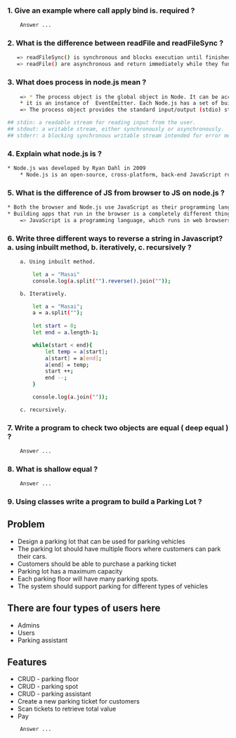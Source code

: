 ### 1. Give an example where call apply bind is. required ?

```bash
    Answer ...
```
### 2. What is the difference between readFile and readFileSync ?

```bash
   => readFileSync() is synchronous and blocks execution until finished. These return their results as return values.
   => readFile() are asynchronous and return immediately while they function in the background. You pass a callback function which gets called when they finish.
```
### 3. What does process in node.js mean ?

```bash
    => * The process object is the global object in Node. It can be accessed from anywhere; 
    * it is an instance of  EventEmitter. Each Node.js has a set of built-in functionality, accessible through the global process object.
    => The process object provides the standard input/output (stdio) streams stdin, stdout and stderr (as in C/C++) as in the following:

## stdin: a readable stream for reading input from the user.
## stdout: a writable stream, either synchronously or asynchronously.
## stderr: a blocking synchronous writable stream intended for error messages.
```
### 4. Explain what node.js is ?

```bash
* Node.js was developed by Ryan Dahl in 2009
    * Node.js is an open-source, cross-platform, back-end JavaScript runtime environment that runs on the V8 engine and executes JavaScript code outside a web browser. Node.js lets developers use JavaScript to write command line tools and for server-side scripting—running scripts server-side to produce dynamic web page content before the page is sent to the user's web browser. Consequently, Node.js represents a "JavaScript everywhere" paradigm,[6] unifying web-application development around a single programming language, rather than different languages for server-side and client-side scripts.
```
### 5. What is the difference of JS from browser to JS on node.js ?

```bash
* Both the browser and Node.js use JavaScript as their programming language.
* Building apps that run in the browser is a completely different thing than building a Node.js application.
    => JavaScript is a programming language, which runs in web browsers. Whereas Node.js is an interpreter or running environment for JavaScript, which holds a lot of requiring libraries and all.
```
### 6. Write three different ways to reverse a string in Javascript? a. using inbuilt method, b. iteratively, c. recursively ?

```bash
    a. Using inbuilt method.

        let a = "Masai"
        console.log(a.split("").reverse().join(""));

    b. Iteratively.

        let a = "Masai";
        a = a.split("");
        
        let start = 0;
        let end = a.length-1;

        while(start < end){
            let temp = a[start];
            a[start] = a[end];
            a[end] = temp;
            start ++;
            end --;
        }

        console.log(a.join(""));

    c. recursively.
```
### 7. Write a program to check two objects are equal ( deep equal ) ?

```bash
    Answer ...
```
### 8. What is shallow equal ?

```bash
    Answer ...
```
### 9. Using classes write a program to build a Parking Lot ?

## Problem

*   Design a parking lot that can be used for parking vehicles
*    The parking lot should have multiple floors where customers can park their cars.
* Customers should be able to purchase a parking ticket
* Parking lot has a maximum capacity
* Each parking floor will have many parking spots.
* The system should support parking for different types of vehicles

## There are four types of users here

* Admins
* Users
* Parking assistant

## Features

* CRUD - parking floor
* CRUD - parking spot
* CRUD - parking assistant
* Create a new parking ticket for customers
* Scan tickets to retrieve total value
* Pay

```bash
    Answer ...
```